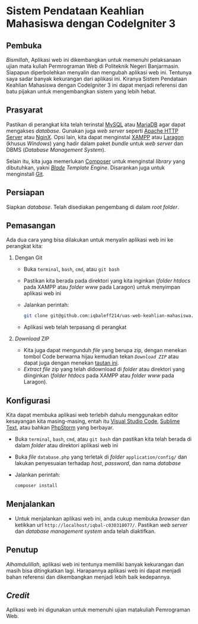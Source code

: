 # Sistem Pendataan Keahlian Mahasiswa dengan CodeIgniter 3

## Pembuka

_Bismillah_,
Aplikasi web ini dikembangkan untuk memenuhi pelaksanaan ujian mata kuliah Permrograman Web di Politeknik Negeri Banjarmasin. Siapapun diperbolehkan menyalin dan mengubah aplikasi web ini. Tentunya saya sadar banyak kekurangan dari aplikasi ini. Kiranya Sistem Pendataan Keahlian Mahasiswa dengan CodeIgniter 3 ini dapat menjadi referensi dan batu pijakan untuk mengembangkan sistem yang lebih hebat.

## Prasyarat

Pastikan di perangkat kita telah terinstal [MySQL](https://www.mysql.com/downloads/) atau [MariaDB](https://downloads.mariadb.org/) agar dapat mengakses _database_. Gunakan juga _web server_ seperti [Apache HTTP Server](https://httpd.apache.org/download.cgi) atau [NginX](http://nginx.org/en/download.html).
Opsi lain, kita dapat menginstal [XAMPP](https://www.apachefriends.org/download.html) atau [Laragon](https://laragon.org/download/index.html) (khusus _Windows_) yang hadir dalam paket _bundle_ untuk _web server_ dan DBMS (_Database Management System_).

Selain itu, kita juga memerlukan [Composer](https://getcomposer.org/download/) untuk menginstal _library_ yang dibutuhkan, yakni [_Blade_](https://github.com/jenssegers/blade) _Template Engine_. Disarankan juga untuk menginstall [Git](https://git-scm.com/downloads).

## Persiapan

Siapkan _database_. Telah disediakan pengembang di dalam _root folder_.

## Pemasangan

Ada dua cara yang bisa dilakukan untuk menyalin aplikasi web ini ke perangkat kita:

1.  Dengan Git

    -   Buka `terminal`, `bash`, `cmd`, atau `git bash`
    -   Pastikan kita berada pada direktori yang kita inginkan (_folder_ _htdocs_ pada XAMPP atau _folder_ _www_ pada Laragon) untuk menyimpan aplikasi web ini
    -   Jalankan perintah:

        ```bash
        git clone git@github.com:iqbaleff214/uas-web-keahlian-mahasiswa.git
        ```

    -   Aplikasi web telah terpasang di perangkat

2.  _Download_ ZIP

    -   Kita juga dapat mengunduh _file_ yang berupa zip, dengan menekan tombol Code berwarna hijau kemudian tekan _`Download ZIP`_ atau dapat juga dengan menekan [tautan ini](https://github.com/iqbaleff214/uas-web-keahlian-mahasiswa/archive/main.zip).
    -   _Extract file_ zip yang telah didownload di _folder_ atau direktori yang diinginkan (_folder_ _htdocs_ pada XAMPP atau _folder_ _www_ pada Laragon).

## Konfigurasi

Kita dapat membuka aplikasi web terlebih dahulu menggunakan editor kesayangan kita masing-masing, entah itu [Visual Studio Code](https://code.visualstudio.com/download), [Sublime Text](https://www.sublimetext.com/3), atau bahkan [PhpStorm](https://www.jetbrains.com/phpstorm/download/) yang berbayar.

-   Buka `terminal`, `bash`, `cmd`, atau `git bash` dan pastikan kita telah berada di dalam _folder_ atau direktori aplikasi web ini
-   Buka _file_ `database.php` yang terletak di _folder_ `application/config/` dan lakukan penyesuaian terhadap _host_, _password_, dan nama _database_
-   Jalankan perintah:

    ```bash
    composer install
    ```


## Menjalankan

-   Untuk menjalankan aplikasi web ini, anda cukup membuka _browser_ dan ketikkan url `http://localhost/iqbal-c030318077/`. Pastikan _web server_ dan _database management system_ anda telah diaktifkan.

## Penutup

_Alhamdulillah_, aplikasi web ini tentunya memiliki banyak kekurangan dan masih bisa ditingkatkan lagi. Harapannya aplikasi web ini dapat menjadi bahan referensi dan dikembangkan menjadi lebih baik kedepannya.

## _Credit_
Aplikasi web ini digunakan untuk memenuhi ujian matakuliah Pemrograman Web.